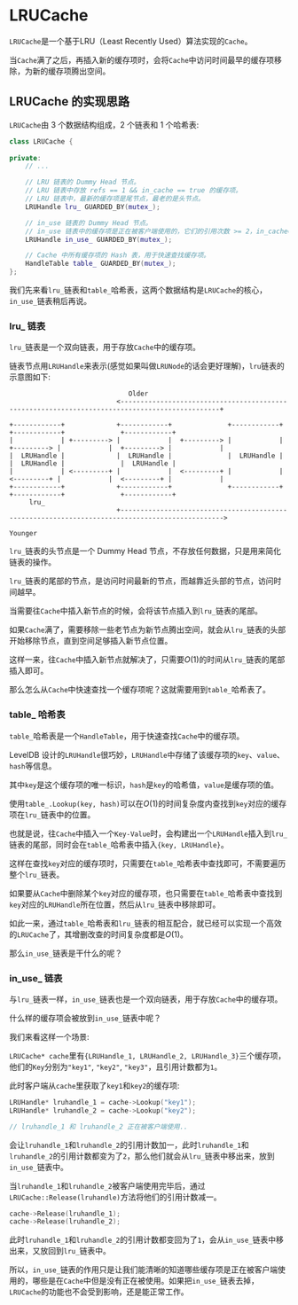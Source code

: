 # LRUCache

`LRUCache`是一个基于LRU（Least Recently Used）算法实现的`Cache`。

当`Cache`满了之后，再插入新的缓存项时，会将`Cache`中访问时间最早的缓存项移除，为新的缓存项腾出空间。

## LRUCache 的实现思路

`LRUCache`由 3 个数据结构组成，2 个链表和 1 个哈希表:

```cpp
class LRUCache {
   
private:
    // ...

    // LRU 链表的 Dummy Head 节点。
    // LRU 链表中存放 refs == 1 && in_cache == true 的缓存项。
    // LRU 链表中，最新的缓存项是尾节点，最老的是头节点。
    LRUHandle lru_ GUARDED_BY(mutex_);

    // in_use 链表的 Dummy Head 节点。
    // in_use 链表中的缓存项是正在被客户端使用的，它们的引用次数 >= 2，in_cache==true。
    LRUHandle in_use_ GUARDED_BY(mutex_);

    // Cache 中所有缓存项的 Hash 表，用于快速查找缓存项。
    HandleTable table_ GUARDED_BY(mutex_);
};
```

我们先来看`lru_`链表和`table_`哈希表，这两个数据结构是`LRUCache`的核心，`in_use_`链表稍后再说。

### lru_ 链表

`lru_`链表是一个双向链表，用于存放`Cache`中的缓存项。

链表节点用`LRUHandle`来表示(感觉如果叫做`LRUNode`的话会更好理解)，`lru`链表的示意图如下:

```plaintext
                              Older
                           <-----------------------------------------------------------------------------------------------+

+------------+             +------------+              +------------+              +------------+              +------------+
|            | +---------> |            |  +---------> |            |  +---------> |            |  +---------> |            |
|  LRUHandle |             |  LRUHandle |              |  LRUHandle |              |  LRUHandle |              |  LRUHandle |
|            | <---------+ |            |  <---------+ |            |  <---------+ |            |  <---------+ |            |
+------------+             +------------+              +------------+              +------------+              +------------+
     lru_
                           +------------------------------------------------------------------------------------------------>
                                                                                                                 Younger
```

`lru_`链表的头节点是一个 Dummy Head 节点，不存放任何数据，只是用来简化链表的操作。

`lru_`链表的尾部的节点，是访问时间最新的节点，而越靠近头部的节点，访问时间越早。

当需要往`Cache`中插入新节点的时候，会将该节点插入到`lru_`链表的尾部。

如果`Cache`满了，需要移除一些老节点为新节点腾出空间，就会从`lru_`链表的头部开始移除节点，直到空间足够插入新节点位置。

这样一来，往`Cache`中插入新节点就解决了，只需要$O(1)$的时间从`lru_`链表的尾部插入即可。

那么怎么从`Cache`中快速查找一个缓存项呢？这就需要用到`table_`哈希表了。

### table_ 哈希表

`table_`哈希表是一个`HandleTable`，用于快速查找`Cache`中的缓存项。

LevelDB 设计的`LRUHandle`很巧妙，`LRUHandle`中存储了该缓存项的`key`、`value`、`hash`等信息。

其中`key`是这个缓存项的唯一标识，`hash`是`key`的哈希值，`value`是缓存项的值。

使用`table_.Lookup(key, hash)`可以在$O(1)$的时间复杂度内查找到`key`对应的缓存项在`lru_`链表中的位置。

也就是说，往`Cache`中插入一个`Key-Value`时，会构建出一个`LRUHandle`插入到`lru_`链表的尾部，同时会在`table_`哈希表中插入`{key, LRUHandle}`。

这样在查找`key`对应的缓存项时，只需要在`table_`哈希表中查找即可，不需要遍历整个`lru_`链表。

如果要从`Cache`中删除某个`key`对应的缓存项，也只需要在`table_`哈希表中查找到`key`对应的`LRUHandle`所在位置，然后从`lru_`链表中移除即可。

如此一来，通过`table_`哈希表和`lru_`链表的相互配合，就已经可以实现一个高效的`LRUCache`了，其增删改查的时间复杂度都是$O(1)$。

那么`in_use_`链表是干什么的呢？

### in_use_ 链表

与`lru_`链表一样，`in_use_`链表也是一个双向链表，用于存放`Cache`中的缓存项。

什么样的缓存项会被放到`in_use_`链表中呢？

我们来看这样一个场景:

`LRUCache* cache`里有`{LRUHandle_1, LRUHandle_2, LRUHandle_3}`三个缓存项，他们的`Key`分别为`"key1"`, `"key2"`, `"key3"`，且引用计数都为`1`。

此时客户端从`cache`里获取了`key1`和`key2`的缓存项:

```cpp
LRUHandle* lruhandle_1 = cache->Lookup("key1");
LRUHandle* lruhandle_2 = cache->Lookup("key2");

// lruhandle_1 和 lruhandle_2 正在被客户端使用..
```

会让`lruhandle_1`和`lruhandle_2`的引用计数加一，此时`lruhandle_1`和`lruhandle_2`的引用计数都变为了`2`，那么他们就会从`lru_`链表中移出来，放到`in_use_`链表中。

当`lruhandle_1`和`lruhandle_2`被客户端使用完毕后，通过`LRUCache::Release(lruhandle)`方法将他们的引用计数减一。

```cpp
cache->Release(lruhandle_1);
cache->Release(lruhandle_2);
```

此时`lruhandle_1`和`lruhandle_2`的引用计数都变回为了`1`，会从`in_use_`链表中移出来，又放回到`lru_`链表中。

所以，`in_use_`链表的作用只是让我们能清晰的知道哪些缓存项是正在被客户端使用的，哪些是在`Cache`中但是没有正在被使用。如果把`in_use_`链表去掉，`LRUCache`的功能也不会受到影响，还是能正常工作。

